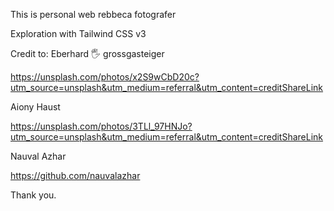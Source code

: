 This is personal web rebbeca fotografer

Exploration with Tailwind CSS v3

Credit to:
Eberhard 🖐 grossgasteiger

https://unsplash.com/photos/x2S9wCbD20c?utm_source=unsplash&utm_medium=referral&utm_content=creditShareLink

Aiony Haust

https://unsplash.com/photos/3TLl_97HNJo?utm_source=unsplash&utm_medium=referral&utm_content=creditShareLink

Nauval Azhar

https://github.com/nauvalazhar

Thank you.

